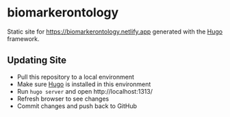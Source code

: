# biomarkerontology

Static site for https://biomarkerontology.netlify.app generated with the [Hugo](https://gohugo.io/) framework.

## Updating Site
- Pull this repository to a local environment
- Make sure [Hugo](https://gohugo.io/getting-started/quick-start/) is installed in this environment
- Run `hugo server` and open http://localhost:1313/
- Refresh browser to see changes
- Commit changes and push back to GitHub
